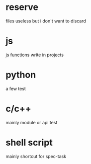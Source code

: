 # reserve
files useless but i don't want to discard
# js
js functions write in projects
# python
a few test
# c/c++
mainly module or api test
# shell script
mainly shortcut for spec-task

